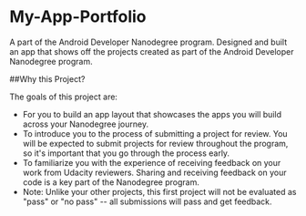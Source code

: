 # My-App-Portfolio
A part of the Android Developer Nanodegree program. Designed and built an app that shows off the projects created as part of the Android Developer Nanodegree program.

##Why this Project?

The goals of this project are:

* For you to build an app layout that showcases the apps you will build across your Nanodegree journey.
* To introduce you to the process of submitting a project for review. You will be expected to submit projects for review throughout the program, so it's important that you go through the process early.
* To familiarize you with the experience of receiving feedback on your work from Udacity reviewers. Sharing and receiving feedback on your code is a key part of the Nanodegree program.
* Note: Unlike your other projects, this first project will not be evaluated as "pass" or "no pass" -- all submissions will pass and get feedback. 
